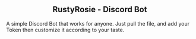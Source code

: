 <h2 align='center'> RustyRosie - Discord Bot </h2>

A simple Discord Bot that works for anyone.
Just pull the file, and add your Token then customize it according to your taste.
